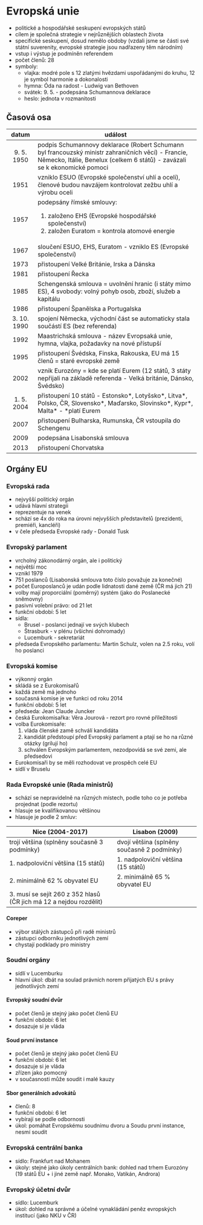# Evropská unie

  - politické a hospodářské seskupení evropských států
  - cílem je společná strategie v nejrůznějších oblastech života
  - specifické seskupení, dosud nemělo obdoby (vzdali jsme se části své státní suverenity, evropské strategie jsou nadřazeny těm národním)
  - vstup i výstup je podmíněn referendem
  - počet členů: 28
  - symboly:
    - vlajka: modré pole s 12 zlatými hvězdami uspořádanými do kruhu, 12 je symbol harmonie a dokonalosti
    - hymna: Óda na radost - Ludwig van Bethoven
    - svátek: 9. 5. - podepsána Schumannova deklarace
    - heslo: jednota v rozmanitosti

## Časová osa
|  datum   | událost |
| :--------: | ------- |
| 9. 5. 1950 | podpis Schumannovy deklarace (Robert Schumann byl francouzský ministr zahraničních věcí) - Francie, Německo, Itálie, Benelux (celkem 6 států) - zavázali se k ekonomické pomoci |
| 1951 | vzniklo ESUO (Evropské společenství uhlí a oceli), členové budou navzájem kontrolovat zežbu uhlí a výrobu oceli |
| 1957 | podepsány římské smlouvy: <ol><li>založeno EHS (Evropské hospodářské společenství)</li><li>založen Euratom = kontrola atomové energie</li></ol> |
| 1967 | sloučení ESUO, EHS, Euratom - vzniklo ES (Evropské společenství) |
| 1973 | přistoupení Velké Británie, Irska a Dánska |
| 1981 | přistoupení Řecka |
| 1985 | Schengenská smlouva = uvolnění hranic (i státy mimo ES), 4 svobody: volný pohyb osob, zboží, služeb a kapitálu |
| 1986 | přistoupení Španělska a Portugalska |
| 3. 10. 1990 | spojení Německa, východní část se automaticky stala součástí ES (bez referenda) |
| 1992 | Maastrichská smlouva - název Evropsaká unie, hymna, vlajka, požadavky na nové přístupší |
| 1995 | přistoupení Švédska, Finska, Rakouska, EU má 15 členů = staré evropské země |
| 2002 | vznik Eurozóny = kde se platí Eurem (12 států, 3 státy nepřijali na základě referenda - Velká británie, Dánsko, Švédsko) |
| 1. 5. 2004 | přistoupení 10 států - Estonsko*, Lotyšsko*, Litva*, Polsko, ČR, Slovensko*, Maďarsko, Slovinsko*, Kypr*, Malta* - *platí Eurem |
| 2007 | přistoupení Bulharska, Rumunska, ČR vstoupila do Schengenu |
| 2009 | podepsána Lisabonská smlouva |
| 2013 | přistoupení Chorvatska |

## Orgány EU

### Evropská rada
  - nejvyšší politický orgán
  - udává hlavní strategii
  - reprezentuje na venek
  - schází se 4x do roka na úrovni nejvyšších představitelů (prezidenti, premiéři, kancléři)
  - v čele předseda Evropské rady - Donald Tusk

### Evropský parlament
  - vrcholný zákonodárný orgán, ale i politický
  - největší moc
  - vznikl 1979
  - 751 poslanců (Lisabonská smlouva toto číslo považuje za konečné)
  - počet Europoslanců je udán podle lidnatosti dané země (ČR má jich 21)
  - volby mají proporciální (poměrný) systém (jako do Poslanecké sněmovny)
  - pasivní volební právo: od 21 let
  - funkční období: 5 let
  - sídla:
    - Brusel - poslanci jednají ve svých klubech
    - Štrasburk - v plénu (všichni dohromady)
    - Lucemburk - sekretariát
  - předseda Evropského parlamentu: Martin Schulz, volen na 2.5 roku, volí ho poslanci

### Evropská komise
  - výkonný orgán
  - skládá se z Eurokomisařů
  - každá země má jednoho
  - současná komise je ve funkci od roku 2014
  - funkční období: 5 let
  - předseda: Jean Claude Juncker
  - česká Eurokomisařka: Věra Jourová - rezort pro rovné příležitosti
  - volba Eurokomisaře:
    1. vláda členské zamě schválí kandidáta
    2. kandidát předstoupí před Evropský parlament a ptají se ho na různé otázky (grilují ho)
    3. schválen Evropským parlamentem, nezodpovídá se své zemi, ale předsedovi
  - Eurokomisaři by se měli rozhodovat ve prospěch celé EU
  - sídlí v Bruselu

### Rada Evropské unie (Rada ministrů)
  - schází se nepravidelně na různých místech, podle toho co je potřeba projednat (podle rezortu)
  - hlasuje se kvalifikovanou většinou
  - hlasuje je podle 2 smluv:

| Nice (2004-2017) | Lisabon (2009) |
| ---------------- | -------------- |
| trojí většina (splněny současně 3 podmínky) | dvojí většina (splněny současně 2 podmínky) |
| 1. nadpoloviční většina (15 států) | 1. nadpoloviční většina (15 států) |
| 2. minimálně 62 % obyvatel EU | 2. minimálně 65 % obyvatel EU |
| 3. musí se sejít 260 z 352 hlasů (ČR jich má 12 a nejdou rozdělit) |

#### Coreper
  - výbor stálých zástupců při radě ministrů
  - zástupci odborníku jednotlivých zemí
  - chystají podklady pro ministry
  
### Soudní orgány
  - sídlí v Lucemburku
  - hlavní úkol: dbát na soulad právních norem přijatých EU s právy jednotlivých zemí

#### Evropský soudní dvůr
  - počet členů je stejný jako počet členů EU
  - funkční období: 6 let
  - dosazuje si je vláda

#### Soud první instance
  - počet členů je stejný jako počet členů EU
  - funkční období: 6 let
  - dosazuje si je vláda
  - zřízen jako pomocný
  - v současnosti může soudit i malé kauzy

#### Sbor generálních advokátů
  - členů: 8
  - funkční období: 6 let
  - vybírají se podle odbornosti
  - úkol: pomáhat Evropskému soudnímu dvoru a Soudu první instance, nesmí soudit

### Evropská centrální banka
  - sídlo: Frankfurt nad Mohanem
  - úkoly: stejné jako úkoly centrálních bank: dohled nad trhem Eurozóny (19 států EU + i jiné země např. Monako, Vatikán, Androra)

### Evropský účetní dvůr
  - sídlo: Lucemburk
  - úkol: dohled na správné a účelné vynakládání peněz evropských institucí (jako NKU v ČR)

